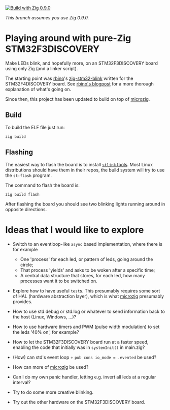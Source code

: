[![Build with Zig 0.9.0](https://github.com/marnix/zig-stm32f3discovery-play/workflows/Build%20with%20zig%200.9.x/badge.svg?branch=zig-0.9.x)](https://github.com/marnix/zig-stm32f3discovery-play/actions?query=branch%3Azig-0.9.x)

_This branch assumes you use Zig 0.9.0._

# Playing around with pure-Zig STM32F3DISCOVERY

Make LEDs blink, and hopefully more, on an STM32F3DISCOVERY board using only Zig (and a linker script).

The starting point was [rbino](https://github.com/rbino)'s
[zig-stm32-blink](https://github.com/rbino/zig-stm32-blink) written for the STM32F4DISCOVERY board.
See [rbino's blogpost](https://rbino.com/posts/zig-stm32-blink/) for a more thorough explanation of
what's going on.

Since then, this project has been updated to build on top of
[microzig](https://github.com/ZigEmbeddedGroup/microzig).

## Build

To build the ELF file just run:

```
zig build
```

## Flashing

The easiest way to flash the board is to install [`stlink`
tools](https://github.com/stlink-org/stlink). Most Linux distributions should have them in their
repos, the build system will try to use the `st-flash` program.

The command to flash the board is:

```
zig build flash
```

After flashing the board you should see two blinking lights running around in opposite directions.

# Ideas that I would like to explore

- Switch to an eventloop-like `async` based implementation,
  where there is for example
   * One 'process' for each led, or pattern of leds, going around the circle;
   * That process 'yields' and asks to be woken after a specific time;
   * A central data structure that stores, for each led,
     how many processes want it to be switched on.

- Explore how to have useful `test`s.
  This presumably requires some sort of HAL (hardware abstraction layer),
  which is what [microzig](https://github.com/ZigEmbeddedGroup/microzig) presumably provides.

- How to use std.debug or std.log or whatever
  to send information back to the host (Linux, Windows, ...)?

- How to use hardware timers and PWM (pulse width modulation)
  to set the leds '40% on', for example?

- How to let the STM32F3DISCOVERY board run at a faster speed,
  enabling the code that initially was in `systemInit()` in main.zig?

- (How) can std's event loop + `pub cons io_mode = .evented` be used?

- How can more of [microzig](https://github.com/ZigEmbeddedGroup/microzig) be used?

- Can I do my own panic handler, letting e.g. invert all leds at a regular interval?

- Try to do some more creative blinking.

- Try out the other hardware on the STM32F3DISCOVERY board.
